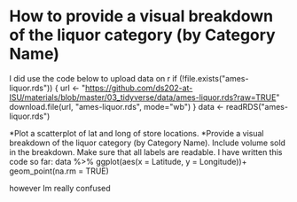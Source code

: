 
# How to provide a visual breakdown of the liquor category (by Category Name)

I did use the code below to upload data on r
if (!file.exists("ames-liquor.rds")) {
  url <- "https://github.com/ds202-at-ISU/materials/blob/master/03_tidyverse/data/ames-liquor.rds?raw=TRUE"
  download.file(url, "ames-liquor.rds", mode="wb")
}
data <- readRDS("ames-liquor.rds")

*Plot a scatterplot of lat and long of store locations.
*Provide a visual breakdown of the liquor category (by Category Name). Include volume sold in the breakdown. Make sure that all labels are readable.
I have written this code so far:
data %>%
  ggplot(aes(x = Latitude, y = Longitude))+
  geom_point(na.rm = TRUE)

however Im really confused

        